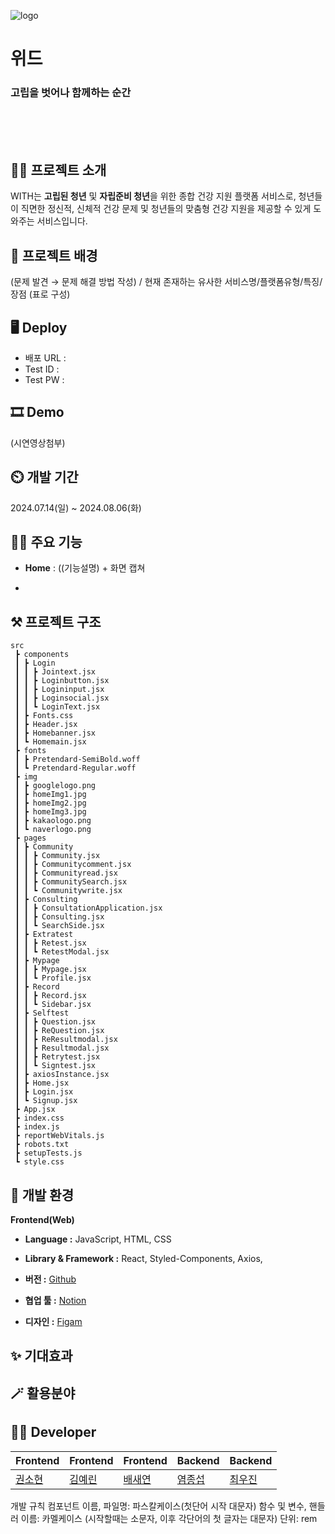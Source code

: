 
![logo](https://github.com/user-attachments/assets/657aed55-3274-4162-8ba2-0eb4d5b8aa37)

# 위드



### 고립을 벗어나 함께하는 순간


<br/><br/><br/>
## 👨‍🏫 프로젝트 소개



WITH는 **고립된 청년** 및 **자립준비 청년**을 위한 종합 건강 지원 플랫폼 서비스로, 청년들이 직면한 정신적, 신체적 건강 문제 및 청년들의 맞춤형 건강 지원을 제공할 수 있게 도와주는 서비스입니다.

## **🌁 프로젝트 배경**



(문제 발견 → 문제 해결 방법 작성) / 현재 존재하는 유사한 서비스명/플랫폼유형/특징/장점 (표로 구성) 

## 🖥️ Deploy



- 배포 URL :
- Test ID :
- Test PW :

## **🎞 Demo**


(시연영상첨부) 

## ⏲️ 개발 기간



2024.07.14(일) ~ 2024.08.06(화)

## 🏃‍♂️ 주요 기능



- **Home** : ((기능설명) + 화면 캡쳐

- 

## ⚒️ 프로젝트 구조



```
src
 ┣ components
 ┃ ┣ Login
 ┃ ┃ ┣ Jointext.jsx
 ┃ ┃ ┣ Loginbutton.jsx
 ┃ ┃ ┣ Logininput.jsx
 ┃ ┃ ┣ Loginsocial.jsx
 ┃ ┃ ┗ LoginText.jsx
 ┃ ┣ Fonts.css
 ┃ ┣ Header.jsx
 ┃ ┣ Homebanner.jsx
 ┃ ┗ Homemain.jsx
 ┣ fonts
 ┃ ┣ Pretendard-SemiBold.woff
 ┃ ┗ Pretendard-Regular.woff
 ┣ img
 ┃ ┣ googlelogo.png
 ┃ ┣ homeImg1.jpg
 ┃ ┣ homeImg2.jpg
 ┃ ┣ homeImg3.jpg
 ┃ ┣ kakaologo.png
 ┃ ┗ naverlogo.png
 ┣ pages
 ┃ ┣ Community
 ┃ ┃ ┣ Community.jsx
 ┃ ┃ ┣ Communitycomment.jsx
 ┃ ┃ ┣ Communityread.jsx
 ┃ ┃ ┣ CommunitySearch.jsx
 ┃ ┃ ┗ Communitywrite.jsx
 ┃ ┣ Consulting
 ┃ ┃ ┣ ConsultationApplication.jsx
 ┃ ┃ ┣ Consulting.jsx
 ┃ ┃ ┗ SearchSide.jsx
 ┃ ┣ Extratest
 ┃ ┃ ┣ Retest.jsx
 ┃ ┃ ┗ RetestModal.jsx
 ┃ ┣ Mypage
 ┃ ┃ ┣ Mypage.jsx
 ┃ ┃ ┗ Profile.jsx
 ┃ ┣ Record
 ┃ ┃ ┣ Record.jsx
 ┃ ┃ ┗ Sidebar.jsx
 ┃ ┣ Selftest
 ┃ ┃ ┣ Question.jsx
 ┃ ┃ ┣ ReQuestion.jsx
 ┃ ┃ ┣ ReResultmodal.jsx
 ┃ ┃ ┣ Resultmodal.jsx
 ┃ ┃ ┣ Retrytest.jsx
 ┃ ┃ ┗ Signtest.jsx
 ┃ ┣ axiosInstance.jsx
 ┃ ┣ Home.jsx
 ┃ ┣ Login.jsx
 ┃ ┗ Signup.jsx
 ┣ App.jsx
 ┣ index.css
 ┣ index.js
 ┣ reportWebVitals.js
 ┣ robots.txt
 ┣ setupTests.js
 ┗ style.css
```

## 🔧 개발 환경



**Frontend(Web)**

- **Language :** JavaScript, HTML, CSS
- **Library & Framework :** React, Styled-Components, Axios,

- **버전 :** [Github](https://github.com/Reverseinha)
- **협업 툴 :**  [Notion](https://www.notion.so/5cbe671b4dc648dc96e642ac4e8b6bbb?pvs=21)
- **디자인 :**  [Figam](https://www.figma.com/design/2ZcHjlZu1K3I61SGM8mJVv/%EB%A9%8B%EC%82%AC-%EC%A4%91%EC%95%99%ED%95%B4%EC%BB%A4%ED%86%A4?node-id=1-570&t=r9vWFgr8SpenmhbW-1)

## ✨ 기대효과



## 🪄 활용분야



## 🧑‍💻 Developer



| Frontend | Frontend | Frontend | Backend | Backend |
| --- | --- | --- | --- | --- |
| [권소현](https://github.com/hyuke81) | [김예린](https://github.com/yerroong)  | [배새연](https://github.com/Qoopkite) | [염종섭](https://github.com/YeomJongSeop) | [최우진](https://github.com/wxxwls) |




개발 규칙
컴포넌트 이름, 파일명: 파스칼케이스(첫단어 시작 대문자)
함수 및 변수, 핸들러 이름: 카멜케이스 (시작할때는 소문자, 이후 각단어의 첫 글자는 대문자)
단위: rem

